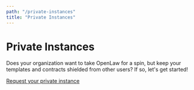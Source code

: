 ```yaml
---
path: "/private-instances"
title: "Private Instances"
---
```


# Private Instances

Does your organization want to take OpenLaw for a spin, but keep your templates and contracts shielded from other users? If so, let's get started!

<a href="https://app.openlaw.io/requestInstancePage" class="button">Request your private instance</a>
